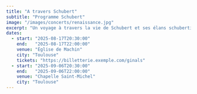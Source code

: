 ```yaml
---
title: "A travers Schubert"
subtitle: "Programme Schubert"
image: "/images/concerts/renaissance.jpg"
excerpt: "Un voyage à travers la vie de Schubert et ses élans schubertien…"
dates:
  - start: "2025-08-17T20:30:00"
    end:   "2025-08-17T22:00:00"
    venue: "Église de Machin"
    city: "Toulouse"
    tickets: "https://billetterie.exemple.com/ginals"
  - start: "2025-09-06T20:30:00"
    end:   "2025-09-06T22:00:00"
    venue: "Chapelle Saint-Michel"
    city: "Toulouse"
---
```

